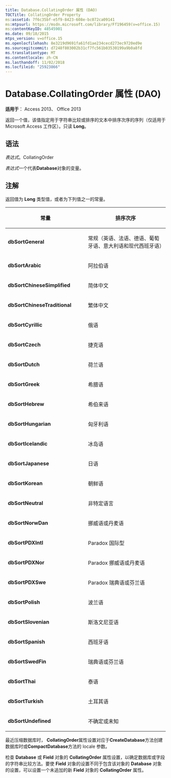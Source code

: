 ```yaml
---
title: Database.CollatingOrder 属性 (DAO)
TOCTitle: CollatingOrder Property
ms:assetid: 7f6c35bf-e5f9-8423-608e-bc072ca09141
ms:mtpsurl: https://msdn.microsoft.com/library/Ff196459(v=office.15)
ms:contentKeyID: 48545901
ms.date: 09/18/2015
mtps_version: v=office.15
ms.openlocfilehash: 8e3219d9691fa61fd1ae234cecd273ec9720ed9e
ms.sourcegitcommit: d7248f803002b31cf7fc561b03530199a9b0a8fd
ms.translationtype: MT
ms.contentlocale: zh-CN
ms.lasthandoff: 11/02/2018
ms.locfileid: "25923866"
---
```

# <a name="databasecollatingorder-property-dao"></a>Database.CollatingOrder 属性 (DAO)


**适用于**： Access 2013、 Office 2013

返回一个值，该值指定用于字符串比较或排序的文本中排序次序的序列（仅适用于 Microsoft Access 工作区）。只读 **Long**。

## <a name="syntax"></a>语法

*表达式*。CollatingOrder

*表达式*一个代表**Database**对象的变量。

## <a name="remarks"></a>注解

返回值为 **Long** 类型值，或者为下列值之一的常量。

<table>
<colgroup>
<col style="width: 50%" />
<col style="width: 50%" />
</colgroup>
<thead>
<tr class="header">
<th><p>常量</p></th>
<th><p>排序次序</p></th>
</tr>
</thead>
<tbody>
<tr class="odd">
<td><p><strong>dbSortGeneral</strong></p></td>
<td><p>常规（英语、法语、德语、葡萄牙语、意大利语和现代西班牙语）</p></td>
</tr>
<tr class="even">
<td><p><strong>dbSortArabic</strong></p></td>
<td><p>阿拉伯语</p></td>
</tr>
<tr class="odd">
<td><p><strong>dbSortChineseSimplified</strong></p></td>
<td><p>简体中文</p></td>
</tr>
<tr class="even">
<td><p><strong>dbSortChineseTraditional</strong></p></td>
<td><p>繁体中文</p></td>
</tr>
<tr class="odd">
<td><p><strong>dbSortCyrillic</strong></p></td>
<td><p>俄语</p></td>
</tr>
<tr class="even">
<td><p><strong>dbSortCzech</strong></p></td>
<td><p>捷克语</p></td>
</tr>
<tr class="odd">
<td><p><strong>dbSortDutch</strong></p></td>
<td><p>荷兰语</p></td>
</tr>
<tr class="even">
<td><p><strong>dbSortGreek</strong></p></td>
<td><p>希腊语</p></td>
</tr>
<tr class="odd">
<td><p><strong>dbSortHebrew</strong></p></td>
<td><p>希伯来语</p></td>
</tr>
<tr class="even">
<td><p><strong>dbSortHungarian</strong></p></td>
<td><p>匈牙利语</p></td>
</tr>
<tr class="odd">
<td><p><strong>dbSortIcelandic</strong></p></td>
<td><p>冰岛语</p></td>
</tr>
<tr class="even">
<td><p><strong>dbSortJapanese</strong></p></td>
<td><p>日语</p></td>
</tr>
<tr class="odd">
<td><p><strong>dbSortKorean</strong></p></td>
<td><p>朝鲜语</p></td>
</tr>
<tr class="even">
<td><p><strong>dbSortNeutral</strong></p></td>
<td><p>非特定语言</p></td>
</tr>
<tr class="odd">
<td><p><strong>dbSortNorwDan</strong></p></td>
<td><p>挪威语或丹麦语</p></td>
</tr>
<tr class="even">
<td><p><strong>dbSortPDXIntl</strong></p></td>
<td><p>Paradox 国际型</p></td>
</tr>
<tr class="odd">
<td><p><strong>dbSortPDXNor</strong></p></td>
<td><p>Paradox 挪威语或丹麦语</p></td>
</tr>
<tr class="even">
<td><p><strong>dbSortPDXSwe</strong></p></td>
<td><p>Paradox 瑞典语或芬兰语</p></td>
</tr>
<tr class="odd">
<td><p><strong>dbSortPolish</strong></p></td>
<td><p>波兰语</p></td>
</tr>
<tr class="even">
<td><p><strong>dbSortSlovenian</strong></p></td>
<td><p>斯洛文尼亚语</p></td>
</tr>
<tr class="odd">
<td><p><strong>dbSortSpanish</strong></p></td>
<td><p>西班牙语</p></td>
</tr>
<tr class="even">
<td><p><strong>dbSortSwedFin</strong></p></td>
<td><p>瑞典语或芬兰语</p></td>
</tr>
<tr class="odd">
<td><p><strong>dbSortThai</strong></p></td>
<td><p>泰语</p></td>
</tr>
<tr class="even">
<td><p><strong>dbSortTurkish</strong></p></td>
<td><p>土耳其语</p></td>
</tr>
<tr class="odd">
<td><p><strong>dbSortUndefined</strong></p></td>
<td><p>不确定或未知</p></td>
</tr>
</tbody>
</table>


最近压缩数据库时， **CollatingOrder**属性设置对应于**CreateDatabase**方法创建数据库时或**CompactDatabase**方法的 locale 参数。

检查 **Database** 或 **Field** 对象的 **CollatingOrder** 属性设置，以确定数据库或字段的字符串比较方法。要使 **Field** 对象的设置不同于包含该对象的 **Database** 对象的设置，可以设置一个未追加的新 **Field** 对象的 **CollatingOrder** 属性。

